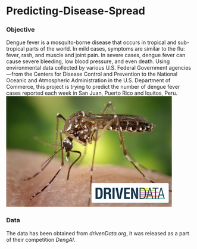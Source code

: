 # Predicting-Disease-Spread

### Objective
Dengue fever is a mosquito-borne disease that occurs in tropical and sub-tropical parts of the world. In mild cases, symptoms are similar to the flu: fever, rash, and muscle and joint pain. In severe cases, dengue fever can cause severe bleeding, low blood pressure, and even death. Using environmental data collected by various U.S. Federal Government agencies—from the Centers for Disease Control and Prevention to the National Oceanic and Atmospheric Administration in the U.S. Department of Commerce, this project is trying to predict the number of dengue fever cases reported each week in San Juan, Puerto Rico and Iquitos, Peru.
![alt text](https://github.com/ys3197/Predicting-Disease-Spread/blob/main/Images/project_preview.PNG)


### Data
The data has been obtained from *drivenData.org*, it was released as a part of their competition *DengAI*.
